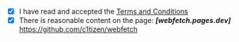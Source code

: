 - [x] I have read and accepted the [Terms and Conditions](http://js.org/terms.html)
- [x] There is reasonable content on the page: ***[webfetch.pages.dev]***
https://github.com/c1tizen/webfetch
